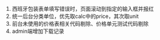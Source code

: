 1. 西班牙包装表单填写错误时，页面滚动到指定的输入框并报红
2. 统一后台分类单位，优先取calc中的price，其次取unit
3. 前台未使用的价格表相关代码剔除、价格单元测试代码剔除
4. admin端增加下载记录